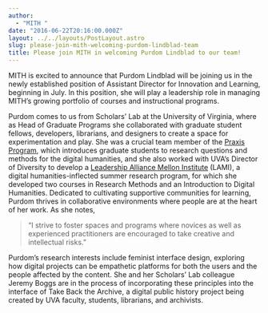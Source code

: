 ```yaml
---
author:
  - "MITH "
date: "2016-06-22T20:16:00.000Z"
layout: ../../layouts/PostLayout.astro
slug: please-join-mith-welcoming-purdom-lindblad-team
title: Please join MITH in welcoming Purdom Lindblad to our team!
---
```


MITH is excited to announce that Purdom Lindblad will be joining us in the newly established position of Assistant Director for Innovation and Learning, beginning in July. In this position, she will play a leadership role in managing MITH’s growing portfolio of courses and instructional programs.

Purdom comes to us from Scholars’ Lab at the University of Virginia, where as Head of Graduate Programs she collaborated with graduate student fellows, developers, librarians, and designers to create a space for experimentation and play. She was a crucial team member of the [Praxis Program](http://praxis.scholarslab.org), which introduces graduate students to research questions and methods for the digital humanities, and she also worked with UVA’s Director of Diversity to develop a [Leadership Alliance Mellon Institute](http://www.theleadershipalliance.org/) (LAMI), a digital humanities-inflected summer research program, for which she developed two courses in Research Methods and an Introduction to Digital Humanities. Dedicated to cultivating supportive communities for learning, Purdom thrives in collaborative environments where people are at the heart of her work. As she notes,

> “I strive to foster spaces and programs where novices as well as experienced practitioners are encouraged to take creative and intellectual risks.”

Purdom’s research interests include feminist interface design, exploring how digital projects can be empathetic platforms for both the users and the people affected by the content. She and her Scholars’ Lab colleague Jeremy Boggs are in the process of incorporating these principles into the interface of Take Back the Archive, a digital public history project being created by UVA faculty, students, librarians, and archivists.
